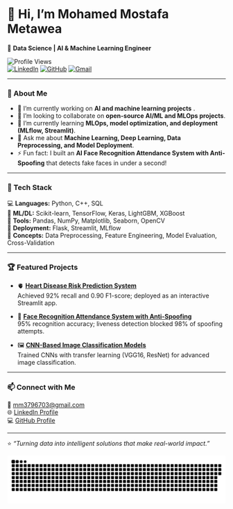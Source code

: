 # 👋 Hi, I’m Mohamed Mostafa Metawea  
🎯 **Data Science | AI & Machine Learning Engineer**

![Profile Views](https://komarev.com/ghpvc/?username=MOHAMEDMETAWEA&color=brightgreen)  
[![LinkedIn](https://img.shields.io/badge/LinkedIn-blue?logo=linkedin&logoColor=white)](https://www.linkedin.com/in/mohamed-mostafa-metawea)
[![GitHub](https://img.shields.io/badge/GitHub-000?logo=github&logoColor=white)](https://github.com/MOHAMEDMETAWEA)
[![Gmail](https://img.shields.io/badge/Gmail-D14836?logo=gmail&logoColor=white)](mailto:mm3796703@gmail.com)

---

### 🚀 About Me
- 🔭 I’m currently working on **AI and machine learning projects** .  
- 👯 I’m looking to collaborate on **open-source AI/ML and MLOps projects**.  
- 🌱 I’m currently learning **MLOps, model optimization, and deployment (MLflow, Streamlit)**.  
- 💬 Ask me about **Machine Learning, Deep Learning, Data Preprocessing, and Model Deployment**.  
- ⚡ Fun fact: I built an **AI Face Recognition Attendance System with Anti-Spoofing** that detects fake faces in under a second!

---

### 🧠 Tech Stack
💻 **Languages:** Python, C++, SQL  
🧩 **ML/DL:** Scikit-learn, TensorFlow, Keras, LightGBM, XGBoost  
🧰 **Tools:** Pandas, NumPy, Matplotlib, Seaborn, OpenCV  
🚀 **Deployment:** Flask, Streamlit, MLflow  
🧮 **Concepts:** Data Preprocessing, Feature Engineering, Model Evaluation, Cross-Validation  

---

### 🏆 Featured Projects
- 🫀 **[Heart Disease Risk Prediction System](https://github.com/MOHAMEDMETAWEA/Depi_Graduation_project)**  
  Achieved 92% recall and 0.90 F1-score; deployed as an interactive Streamlit app.  

- 🧠 **[Face Recognition Attendance System with Anti-Spoofing](https://github.com/MOHAMEDMETAWEA/Graduation-Project)**  
  95% recognition accuracy; liveness detection blocked 98% of spoofing attempts.  

- 🖼️ **[CNN-Based Image Classification Models](https://github.com/MOHAMEDMETAWEA/CNN-projects)**  
  Trained CNNs with transfer learning (VGG16, ResNet) for advanced image classification.  

---

### 📫 Connect with Me
📧 [mm3796703@gmail.com](mailto:mm3796703@gmail.com)  
🌐 [LinkedIn Profile](https://www.linkedin.com/in/mohamed-mostafa-metawea)  
💻 [GitHub Profile](https://github.com/MOHAMEDMETAWEA)

---

⭐️ _“Turning data into intelligent solutions that make real-world impact.”_

![snake gif](https://github.com/MOHAMEDMETAWEA/MOHAMEDMETAWEA/blob/output/github-snake.svg)


